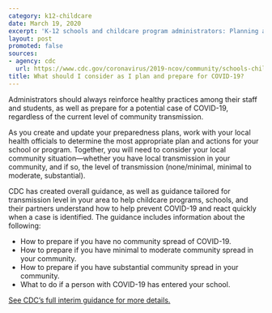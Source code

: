 ```yaml
---
category: k12-childcare
date: March 19, 2020
excerpt: 'K-12 schools and childcare program administrators: Planning and preparedness'
layout: post
promoted: false
sources:
- agency: cdc
  url: https://www.cdc.gov/coronavirus/2019-ncov/community/schools-childcare/schools-faq.html
title: What should I consider as I plan and prepare for COVID-19?
---
```


Administrators should always reinforce healthy practices among their staff and students, as well as prepare for a potential case of COVID-19, regardless of the current level of community transmission.

As you create and update your preparedness plans, work with your local health officials to determine the most appropriate plan and actions for your school or program. Together, you will need to consider your local community situation—whether you have local transmission in your community, and if so, the level of transmission (none/minimal, minimal to moderate, substantial).

CDC has created overall guidance, as well as guidance tailored for transmission level in your area to help childcare programs, schools, and their partners understand how to help prevent COVID-19 and react quickly when a case is identified.  The guidance includes information about the following:

* How to prepare if you have no community spread of COVID-19.
* How to prepare if you have minimal to moderate community spread in your community.
* How to prepare if you have substantial community spread in your community.
* What to do if a person with COVID-19 has entered your school.

[See CDC’s full interim guidance for more details.](https://www.cdc.gov/coronavirus/2019-ncov/community/schools-childcare/guidance-for-schools.html)